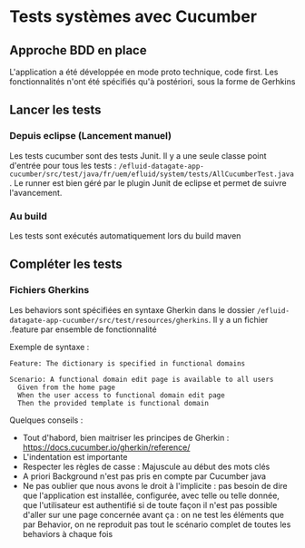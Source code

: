 # Tests systèmes avec Cucumber

## Approche BDD en place

L'application a été développée en mode proto technique, code first. Les fonctionnalités n'ont été spécifiés qu'à postériori, sous la forme de Gerhkins

## Lancer les tests 

### Depuis eclipse (Lancement manuel)

Les tests cucumber sont des tests Junit. Il y a une seule classe point d'entrée pour tous les tests : ``/efluid-datagate-app-cucumber/src/test/java/fr/uem/efluid/system/tests/AllCucumberTest.java``. Le runner est bien géré par le plugin Junit de eclipse et permet de suivre l'avancement.

### Au build

Les tests sont exécutés automatiquement lors du build maven

## Compléter les tests

### Fichiers Gherkins

Les behaviors sont spécifiées en syntaxe Gherkin dans le dossier ``/efluid-datagate-app-cucumber/src/test/resources/gherkins``. Il y a un fichier .feature par ensemble de fonctionnalité

Exemple de syntaxe : 

    Feature: The dictionary is specified in functional domains
  
    Scenario: A functional domain edit page is available to all users
      Given from the home page
      When the user access to functional domain edit page
      Then the provided template is functional domain

Quelques conseils :

* Tout d'habord, bien maitriser les principes de Gherkin : https://docs.cucumber.io/gherkin/reference/
* L'indentation est importante
* Respecter les règles de casse : Majuscule au début des mots clés
* A priori Background n'est pas pris en compte par Cucumber java
* Ne pas oublier que nous avons le droit à l'implicite : pas besoin de dire que l'application est installée, configurée, avec telle ou telle donnée, que l'utilisateur est authentifié si de toute façon il n'est pas possible d'aller sur une page concernée avant ça : on ne test les éléments que par Behavior, on ne reproduit pas tout le scénario complet de toutes les behaviors à chaque fois


